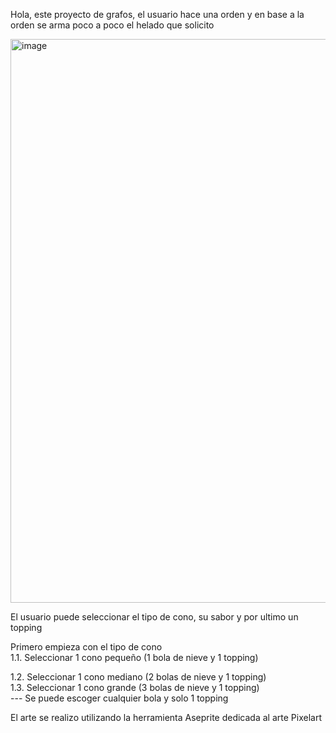 Hola, este proyecto de grafos, el usuario hace una orden y en base a la orden se arma poco a poco el helado que solicito

<img width="1919" height="902" alt="image" src="https://github.com/user-attachments/assets/a724d440-fbde-46e2-a2bb-6ee12ea5a243" />

El usuario puede seleccionar el tipo de cono, su sabor y por ultimo un topping

Primero empieza con el tipo de cono<br>
1.1. Seleccionar 1 cono pequeño (1 bola de nieve y 1 topping) <br>

1.2. Seleccionar 1 cono mediano (2 bolas de nieve y 1 topping) <br>
1.3. Seleccionar 1 cono grande (3 bolas de nieve y 1 topping) <br>
--- Se puede escoger cualquier bola y solo 1 topping<br>

El arte se realizo utilizando la herramienta Aseprite dedicada al arte Pixelart
